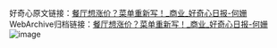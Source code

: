 好奇心原文链接：[餐厅想涨价？菜单重新写！_商业_好奇心日报-何姗](https://www.qdaily.com/articles/7110.html)
WebArchive归档链接：[餐厅想涨价？菜单重新写！_商业_好奇心日报-何姗](http://web.archive.org/web/20190623171731/https://www.qdaily.com/articles/7110.html)
![image](http://ww3.sinaimg.cn/large/007d5XDply1g3wbk8cin7j30u03uxhcd)